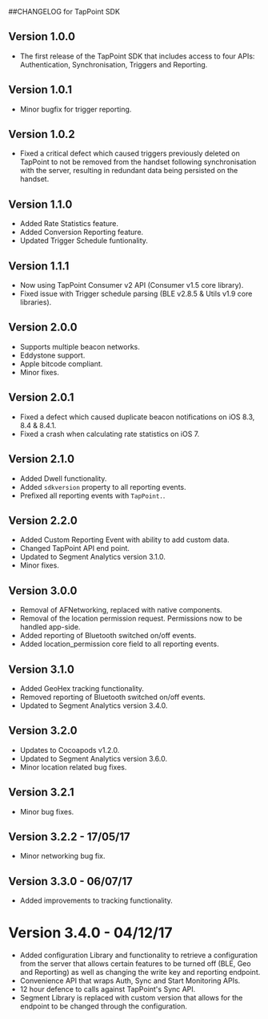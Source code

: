 ##CHANGELOG for TapPoint SDK

## Version 1.0.0

- The first release of the TapPoint SDK that includes access to four APIs: Authentication, Synchronisation, Triggers and Reporting. 


## Version 1.0.1

- Minor bugfix for trigger reporting.


## Version 1.0.2

- Fixed a critical defect which caused triggers previously deleted on TapPoint to not be removed from the handset following synchronisation with the server, resulting in redundant data being persisted on the handset.


## Version 1.1.0

- Added Rate Statistics feature.
- Added Conversion Reporting feature.
- Updated Trigger Schedule funtionality.


## Version 1.1.1

- Now using TapPoint Consumer v2 API (Consumer v1.5 core library).
- Fixed issue with Trigger schedule parsing (BLE v2.8.5 & Utils v1.9 core libraries).


## Version 2.0.0

- Supports multiple beacon networks.
- Eddystone support.
- Apple bitcode compliant.
- Minor fixes.


## Version 2.0.1

- Fixed a defect which caused duplicate beacon notifications on iOS 8.3, 8.4 & 8.4.1.
- Fixed a crash when calculating rate statistics on iOS 7.


## Version 2.1.0

- Added Dwell functionality.
- Added `sdkversion` property to all reporting events.
- Prefixed all reporting events with `TapPoint.`.

## Version 2.2.0

- Added Custom Reporting Event with ability to add custom data.
- Changed TapPoint API end point.
- Updated to Segment Analytics version 3.1.0.
- Minor fixes.

## Version 3.0.0

- Removal of AFNetworking, replaced with native components.
- Removal of the location permission request. Permissions now to be handled app-side.
- Added reporting of Bluetooth switched on/off events.
- Added location_permission core field to all reporting events.

## Version 3.1.0

- Added GeoHex tracking functionality.
- Removed reporting of Bluetooth switched on/off events.
- Updated to Segment Analytics version 3.4.0.

## Version 3.2.0

- Updates to Cocoapods v1.2.0.
- Updated to Segment Analytics version 3.6.0.
- Minor location related bug fixes.

## Version 3.2.1

- Minor bug fixes.

## Version 3.2.2 - 17/05/17

- Minor networking bug fix.

## Version 3.3.0 - 06/07/17

- Added improvements to tracking functionality.

# Version 3.4.0 - 04/12/17

- Added configuration Library and functionality to retrieve a configuration from the server that allows certain features to
be turned off (BLE, Geo and Reporting) as well as changing the write key and reporting endpoint.
- Convenience API that wraps Auth, Sync and Start Monitoring APIs.
- 12 hour defence to calls against TapPoint's Sync API.
- Segment Library is replaced with custom version that allows for the endpoint to be changed through the configuration.
